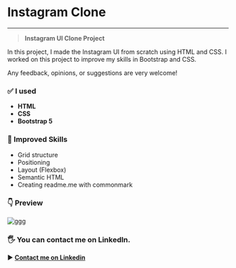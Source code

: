 # Instagram Clone
***
> **Instagram UI Clone Project**
	
In this project, I made the Instagram UI from scratch using HTML and CSS. I worked on this project to improve my skills in Bootstrap and CSS. 

Any feedback, opinions, or suggestions are very welcome!
### ✅ I used
* **HTML**
* **CSS**
* **Bootstrap 5**

### 🎯  Improved Skills
* Grid structure
* Positioning
* Layout (Flexbox)
* Semantic HTML
* Creating readme.me with commonmark

### 👇 Preview 
![ggg](https://user-images.githubusercontent.com/71216931/210552043-4a33a9d9-8dca-4cb2-aa2b-a2d5f077f3f1.gif)

### 🖐 You can contact me on LinkedIn.
▶ **[Contact me on Linkedin](https://www.linkedin.com/in/mirzasahin/)**

